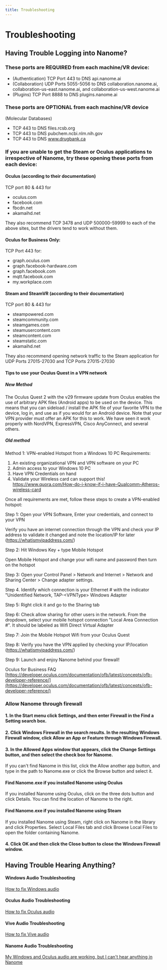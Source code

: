 ```yaml
---
title: Troubleshooting
---
```


# Troubleshooting

## Having Trouble Logging into Nanome?

### These ports are REQUIRED from each machine/VR device:

- (Authentication) TCP Port 443 to DNS api.nanome.ai
- (Collaboration) UDP Ports 5055-5056 to DNS collaboration.nanome.ai, collaboration-us-east.nanome.ai, and collaboration-us-west.nanome.ai
- (Plugins) TCP Port 8888 to DNS plugins.nanome.ai

### These ports are OPTIONAL from each machine/VR device

(Molecular Databases)
- TCP 443 to DNS files.rcsb.org
- TCP 443 to DNS pubchem.ncbi.nlm.nih.gov
- TCP 443 to DNS www.drugbank.ca

### If you are unable to get the Steam or Oculus applications to irrespective of Nanome, try these opening these ports from each device:

#### Oculus (according to their documentation)

TCP port 80 & 443 for 
- oculus.com
- facebook.com
- fbcdn.net
- akamaihd.net

They also recommend TCP 3478 and UDP 500000-59999 to each of the above sites, but the drivers tend to work without them.

#### Oculus for Business Only:

TCP Port 443 for:
- graph.oculus.com
- graph.facebook-hardware.com
- graph.facebook.com
- mqtt.facebook.com
- my.workplace.com


#### Steam and SteamVR (according to their documentation)

TCP port 80 & 443 for
- steampowered.com
- steamcommunity.com
- steamgames.com
- steamusercontent.com
- steamcontent.com
- steamstatic.com
- akamaihd.net

They also recommend opening network traffic to the Steam application for UDP Ports 27015-27030 and TCP Ports 27015-27030 


#### Tips to use your Oculus Quest in a VPN network


##### New Method
The Oculus Quest 2 with the v29 firmware update from Oculus enables the use of arbitrary APK files (Android apps) to be used on the device. This means that you can sideload / install the APK file of your favorite VPN to the device, log in, and use as if you would for an Android device. Note that your VPN provider must offer an APK for this to work. We have seen it work properly with NordVPN, ExpressVPN, Cisco AnyConnect, and several others.

##### Old method

Method 1: VPN-enabled Hotspot from a Windows 10 PC
Requirements: 
1. An existing organizational VPN and VPN software on your PC
2. Admin access to your Windows 10 PC
3. Have VPN Credentials on hand
4. Validate your Wireless card can support this! https://www.quora.com/How-do-i-know-if-i-have-Qualcomm-Atheros-wireless-card

Once all requirements are met, follow these steps to create a VPN-enabled hotspot:

Step 1: Open your VPN Software, Enter your credentials, and connect to your VPN

Verify you have an internet connection through the VPN and check your IP address to validate it changed and note the location/IP for later (https://whatismyipaddress.com/)

Step 2: Hit Windows Key + type Mobile Hotspot

Open Mobile Hotspot and change your wifi name and password then turn on the hotspot

Step 3: Open your Control Panel > Network and Internet > Network and Sharing Center > Change adapter settings. 

Step 4. Identify which connection is your Ethernet # with the indicator "Unidentified Network, TAP-&lt;VPNType&gt; Windows Adapter 

Step 5: Right click it and go to the Sharing tab

Step 6: Check allow sharing for other users in the network. From the dropdown, select your mobile hotspot connection "Local Area Connection #". It should be labeled as Wifi Direct Virtual Adapter

Step 7: Join the Mobile Hotspot Wifi from your Oculus Quest

Step 8: Verify you have the VPN applied by checking your IP/location (https://whatismyipaddress.com/)

Step 9: Launch and enjoy Nanome behind your firewall!

Oculus for Business FAQ  
[https://developer.oculus.com/documentation/ofb/latest/concepts/ofb-developer-reference/](https://developer.oculus.com/documentation/ofb/latest/concepts/ofb-developer-reference/)

### Allow Nanome through firewall

#### 1. In the Start menu click Settings, and then enter Firewall in the Find a Setting search box.

#### 2. Click Windows Firewall in the search results. In the resulting Windows Firewall window, click Allow an App or Feature through Windows Firewall.
<vimg src="howto-page/Firewall1.png" />

#### 3. In the Allowed Apps window that appears, click the Change Settings button, and then select the check box for Nanome.
<vimg src="howto-page/Firewall2.png" />

If you can't find Nanome in this list, click the Allow another app button, and type in the path to Nanome.exe or click the Browse button and select it.
<vimg src="howto-page/Firewall3.png" />

#### Find Nanome.exe if you installed Nanome using Oculus

<vimg src="howto-page/Path_Oculus0.png" />
<vimg src="howto-page/Path_Oculus1.png" />
If you installed Nanome using Oculus, click on the three dots button and click Details. You can find the location of Nanome to the right.

#### Find Nanome.exe if you installed Nanome using Steam

<vimg src="howto-page/Path_Steam0.png" />
<vimg src="howto-page/Path_Steam1.png" />
If you installed Nanome using Steam, right click on Nanome in the library and click Properties. Select Local Files tab and click Browse Local Files to open the folder containing Nanome.

#### 4. Click OK and then click the Close button to close the Windows Firewall window.

## Having Trouble Hearing Anything?

#### Windows Audio Troubleshooting

[How to fix Windows audio](https://support.microsoft.com/en-us/help/4520288/windows-10-fix-sound-problems)

#### Oculus Audio Troubleshooting

[How to fix Oculus audio](https://support.oculus.com/948087951934283/)

#### Vive Audio Troubleshooting

[How to fix Vive audio](https://www.vive.com/uk/support/vive/category_howto/no-audio-while-using-extension-cable.html)

#### Nanome Audio Troubleshooting

[My Windows and Oculus audio are working, but I can't hear anything in Nanome](https://docs.nanome.ai/navigating.html#settings)
